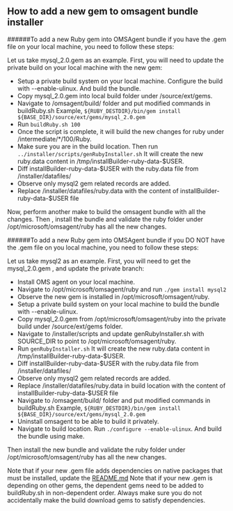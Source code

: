 ## How to add a new gem to omsagent bundle installer

######To add a new Ruby gem into OMSAgent bundle if you have the .gem file on your local machine, you need to follow these steps:

Let us take mysql_2.0.gem  as an example. First, you will need to update the private build on your local machine with the new gem:
* Setup a private build system on your local machine. Configure the build with --enable-ulinux. And build the bundle.
* Copy mysql_2.0.gem into local build folder under /source/ext/gems.
* Navigate to /omsagent/build/ folder and put modified commands in buildRuby.sh
  Example, `${RUBY_DESTDIR}/bin/gem install ${BASE_DIR}/source/ext/gems/mysql_2.0.gem`
* Run `buildRuby.sh 100`
* Once the script is complete, it will build the new changes for ruby under /intermediate/\*/100/Ruby.
* Make sure you are in the build location. Then run `../installer/scripts/genRubyInstaller.sh`
  It will create the new ruby.data content in /tmp/installBuilder-ruby-data-$USER.
* Diff installBuilder-ruby-data-$USER with the ruby.data file from /installer/datafiles/
* Observe only mysql2 gem related records are added. 
* Replace /installer/datafiles/ruby.data with the content of installBuilder-ruby-data-$USER file
  
Now, perform another make to build the omsagent bundle with all the changes. 
Then , install the bundle and validate the ruby folder under /opt/microsoft/omsagent/ruby has all the new changes.
  
######To add a new Ruby gem into OMSAgent bundle if you DO NOT have the .gem file on you local machine, you need to follow these steps:

Let us take mysql2 as an example. First, you will need to get the mysql_2.0.gem , and update the private branch:
* Install OMS agent on your local machine.
* Navigate to /opt/microsoft/omsagent/ruby and run `./gem install mysql2`
* Observe the new gem is installed in /opt/microsoft/omsagent/ruby.
* Setup a private build system on your local machine to build the bundle with --enable-ulinux.
* Copy mysql_2.0.gem from /opt/microsoft/omsagent/ruby into the private build under /source/ext/gems folder.
* Navigate to /installer/scripts and update genRubyInstaller.sh with SOURCE_DIR to point to /opt/microsoft/omsagent/ruby.
* Run `genRubyInstaller.sh` 
It will create the new ruby.data content in /tmp/installBuilder-ruby-data-$USER.
* Diff installBuilder-ruby-data-$USER with the ruby.data file from /installer/datafiles/
* Observe only mysql2 gem related records are added. 
* Replace /installer/datafiles/ruby.data in build location with the content of installBuilder-ruby-data-$USER file
* Navigate to /omsagent/build/ folder and put modified commands in buildRuby.sh
  Example, `${RUBY_DESTDIR}/bin/gem install ${BASE_DIR}/source/ext/gems/mysql_2.0.gem`
* Uninstall omsagent to be able to build it privately.
* Navigate to build location. Run `./configure --enable-ulinux`. And build the bundle using make.
  
Then install the new bundle and validate the ruby folder under /opt/microsoft/omsagent/ruby has all the new changes.
  
Note that if your new .gem file adds dependencies on native packages that must be installed, update the [README.md](https://github.com/Microsoft/Build-OMS-Agent-for-Linux#Dependencies-to-build-a-native-package)
Note that if your new .gem is depending on other gems, the dependent gems need to be added to buildRuby.sh in non-dependent order. Always make sure you do not accidentally make the build download gems to satisfy dependencies.
